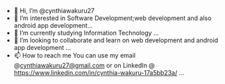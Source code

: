 - 👋 Hi, I’m @cynthiawakuru27
- 👀 I’m interested in Software Development;web development and also android app development...
- 🌱 I’m currently studying Information Technology ...
- 💞️ I’m looking to collaborate and learn on web development and android app development ...
- 📫 How to reach me You can use my email @cynthiawakuru27@gmail.com or on LinkedIn @ https://www.linkedin.com/in/cynthia-wakuru-17a5bb23a/ ...

<!---
cynthiawakuru27/cynthiawakuru27 is a ✨ special ✨ repository because its `README.md` (this file) appears on your GitHub profile.
You can click the Preview link to take a look at your changes.
--->
